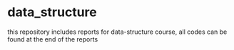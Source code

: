 # data_structure

this repository includes reports for data-structure course, all codes can be found at the end of the reports
